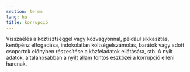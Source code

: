 ```yaml
---
section: terms
lang: hu
title: korrupció
---
```


Visszaélés a köztisztséggel vagy közvagyonnal, például sikkasztás, kenőpénz elfogadása, indokolatlan költségelszámolás, barátok vagy adott csoportok előnyben részesítése a közfeladatok ellátására, stb. A nyílt adatok, általánosabban a [nyílt állam](../open-government/) fontos eszközei a korrupció elleni harcnak.
